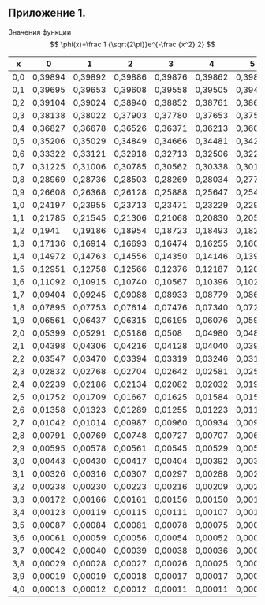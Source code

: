 ## Приложение 1. 

Значения функции $$ \phi(x)=\frac 1 {\sqrt{2\pi}}e^{-\frac {x^2} 2}  $$
      

| x | 0 | 1 | 2 | 3 | 4 | 5 | 6 | 7 | 8 | 9 |
|---|---|---|---|---|---|---|---|---|---|---|
|0,0|0,39894|0,39892|0,39886|0,39876|0,39862|0,39844|0,39822|0,39796|0,39766|0,39733|
|0,1|0,39695|0,39653|0,39608|0,39558|0,39505|0,39447|0,39386|0,39321|0,39253|0,39180|
|0,2|0,39104|0,39024|0,38940|0,38852|0,38761|0,38666|0,38568|0,38466|0,38360|0,38251|
|0,3|0,38138|0,38022|0,37903|0,37780|0,37653|0,37524|0,37391|0,37254|0,37115|0,36972|
|0,4|0,36827|0,36678|0,36526|0,36371|0,36213|0,36052|0,35889|0,35722|0,35553|0,35381|
|0,5|0,35206|0,35029|0,34849|0,34666|0,34481|0,34294|0,34104|0,33912|0,33718|0,33521|
|0,6|0,33322|0,33121|0,32918|0,32713|0,32506|0,32297|0,32086|0,31873|0,31659|0,31443|
|0,7|0,31225|0,31006|0,30785|0,30562|0,30338|0,30113|0,29887|0,29659|0,29430|0,29200|
|0,8|0,28969|0,28736|0,28503|0,28269|0,28034|0,27798|0,27561|0,27324|0,27086|0,26847|
|0,9|0,26608|0,26368|0,26128|0,25888|0,25647|0,25405|0,25164|0,24922|0,24680|0,24439|
|1,0|0,24197|0,23955|0,23713|0,23471|0,23229|0,22988|0,22747|0,22506|0,22265|0,22025|
|1,1|0,21785|0,21545|0,21306|0,21068|0,20830|0,20593|0,20357|0,20121|0,19886|0,19652|
|1,2|0,1941|0,19186|0,18954|0,18723|0,18493|0,18264|0,18037|0,17810|0,17584|0,17360|
|1,3|0,17136|0,16914|0,16693|0,16474|0,16255|0,16038|0,15822|0,15608|0,15394|0,15183|
|1,4|0,14972|0,14763|0,14556|0,14350|0,14146|0,13943|0,13741|0,13541|0,13343|0,13146|
|1,5|0,12951|0,12758|0,12566|0,12376|0,12187|0,12000|0,11815|0,11632|0,11450|0,11270|
|1,6|0,11092|0,10915|0,10740|0,10567|0,10396|0,10226|0,10058|0,09892|0,09728|0,09565|
|1,7|0,09404|0,09245|0,09088|0,08933|0,08779|0,08627|0,08477|0,08329|0,08182|0,08038|
|1,8|0,07895|0,07753|0,07614|0,07476|0,07340|0,07206|0,07074|0,06943|0,06814|0,06687|
|1,9|0,06561|0,06437|0,06315|0,06195|0,06076|0,05959|0,05844|0,05730|0,05618|0,05507|
|2,0|0,05399|0,05291|0,05186|0,0508|0,04980|0,04879|0,04780|0,04682|0,04586|0,04491|
|2,1|0,04398|0,04306|0,04216|0,04128|0,04040|0,03955|0,03870|0,03787|0,03706|0,03626|
|2,2|0,03547|0,03470|0,03394|0,03319|0,03246|0,03174|0,03103|0,03033|0,02965|0,02898|
|2,3|0,02832|0,02768|0,02704|0,02642|0,02581|0,02521|0,02463|0,02405|0,02349|0,02293|
|2,4|0,02239|0,02186|0,02134|0,02082|0,02032|0,01983|0,01935|0,01888|0,01842|0,01797|
|2,5|0,01752|0,01709|0,01667|0,01625|0,01584|0,01544|0,01506|0,01467|0,01430|0,01394|
|2,6|0,01358|0,01323|0,01289|0,01255|0,01223|0,01191|0,01160|0,01129|0,01099|0,01070|
|2,7|0,01042|0,01014|0,00987|0,00960|0,00934|0,00909|0,00884|0,00860|0,00837|0,00814|
|2,8|0,00791|0,00769|0,00748|0,00727|0,00707|0,00687|0,00667|0,00649|0,00630|0,00612|
|2,9|0,00595|0,00578|0,00561|0,00545|0,00529|0,00514|0,00499|0,00484|0,00470|0,00456|
|3,0|0,00443|0,00430|0,00417|0,00404|0,00392|0,00381|0,00369|0,00358|0,00347|0,00337|
|3,1|0,00326|0,00316|0,00307|0,00297|0,00288|0,00279|0,00270|0,00262|0,00254|0,00246|
|3,2|0,00238|0,00230|0,00223|0,00216|0,00209|0,0020|0,00196|0,00190|0,00184|0,00178|
|3,3|0,00172|0,00166|0,00161|0,00156|0,00150|0,00145|0,00141|0,00136|0,00131|0,00127|
|3,4|0,00123|0,00119|0,00115|0,00111|0,00107|0,00103|0,00100|0,00096|0,00093|0,00090|
|3,5|0,00087|0,00084|0,00081|0,00078|0,00075|0,00073|0,00070|0,00068|0,00065|0,00063|
|3,6|0,00061|0,00059|0,00056|0,00054|0,00052|0,00051|0,00049|0,00047|0,00045|0,00044|
|3,7|0,00042|0,00040|0,00039|0,00038|0,00036|0,00035|0,00034|0,00032|0,00031|0,00030|
|3,8|0,00029|0,00028|0,00027|0,00026|0,00025|0,00024|0,00023|0,00022|0,00021|0,00020|
|3,9|0,00019|0,00019|0,00018|0,00017|0,00017|0,00016|0,00015|0,00015|0,00014|0,00013|
|4,0|0,00013|0,00012|0,00012|0,00011|0,00011|0,00010|0,00010|0,00010|0,00009|0,00009|
